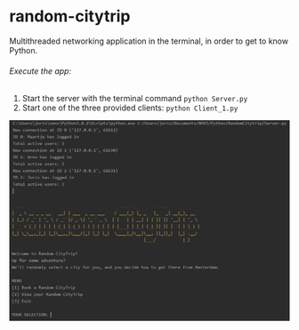 # random-citytrip
Multithreaded networking application in the terminal, in order to get to know Python.

###### Execute the app:
1. Start the server with the terminal command `python Server.py`
2. Start one of the three provided clients: `python Client_1.py`

<img src="screenshot.png"/>
